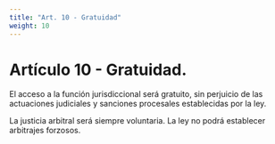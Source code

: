 ```yaml
---
title: "Art. 10 - Gratuidad"
weight: 10
---
```


# Artículo 10 - Gratuidad.

El acceso a la función jurisdiccional será gratuito, sin perjuicio de las actuaciones judiciales y sanciones procesales establecidas por la ley.

La justicia arbitral será siempre voluntaria. La ley no podrá establecer arbitrajes forzosos.